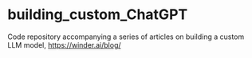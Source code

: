 # building_custom_ChatGPT
 Code repository accompanying a series of articles on building a custom LLM model, https://winder.ai/blog/
